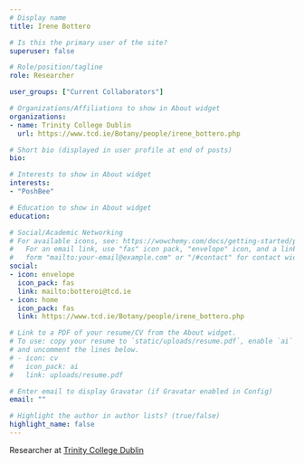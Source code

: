```yaml
---
# Display name
title: Irene Bottero

# Is this the primary user of the site?
superuser: false

# Role/position/tagline
role: Researcher

user_groups: ["Current Collaborators"]

# Organizations/Affiliations to show in About widget
organizations:
- name: Trinity College Dublin
  url: https://www.tcd.ie/Botany/people/irene_bottero.php

# Short bio (displayed in user profile at end of posts)
bio:

# Interests to show in About widget
interests:
- "PoshBee"

# Education to show in About widget
education:

# Social/Academic Networking
# For available icons, see: https://wowchemy.com/docs/getting-started/page-builder/#icons
#   For an email link, use "fas" icon pack, "envelope" icon, and a link in the
#   form "mailto:your-email@example.com" or "/#contact" for contact widget.
social:
- icon: envelope
  icon_pack: fas
  link: mailto:botteroi@tcd.ie
- icon: home
  icon_pack: fas
  link: https://www.tcd.ie/Botany/people/irene_bottero.php

# Link to a PDF of your resume/CV from the About widget.
# To use: copy your resume to `static/uploads/resume.pdf`, enable `ai` icons in `params.toml`,
# and uncomment the lines below.
# - icon: cv
#   icon_pack: ai
#   link: uploads/resume.pdf

# Enter email to display Gravatar (if Gravatar enabled in Config)
email: ""

# Highlight the author in author lists? (true/false)
highlight_name: false
---
```


Researcher at [Trinity College Dublin](https://www.tcd.ie/Botany/people/irene_bottero.php)